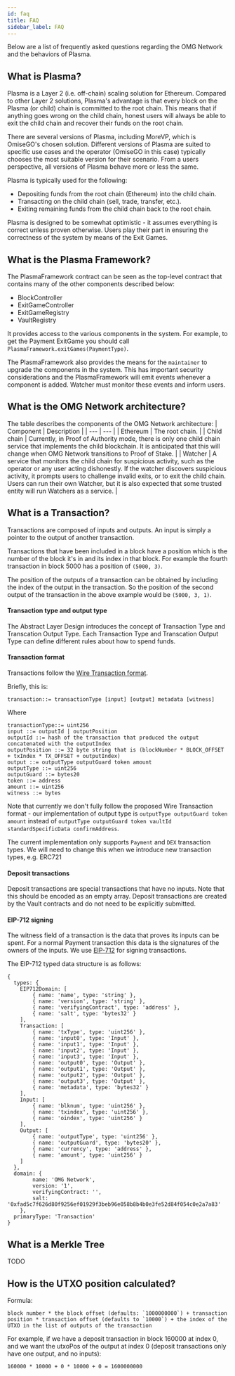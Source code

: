 ```yaml
---
id: faq
title: FAQ
sidebar_label: FAQ
---
```


Below are a list of frequently asked questions regarding the OMG Network and the behaviors of Plasma.

## What is Plasma?
Plasma is a Layer 2 (i.e. off-chain) scaling solution for Ethereum. Compared to other Layer 2 solutions, Plasma's advantage is that every block on the Plasma (or child) chain is committed to the root chain. This means that if anything goes wrong on the child chain, honest users will always be able to exit the child chain and recover their funds on the root chain.

There are several versions of Plasma, including MoreVP, which is OmiseGO's chosen solution. 
Different versions of Plasma are suited to specific use cases and the operator (OmiseGO in this case) typically chooses the most suitable version for their scenario. From a users perspective, all versions of Plasma behave more or less the same.

Plasma is typically used for the following:

* Depositing funds from the root chain (Ethereum) into the child chain.
* Transacting on the child chain (sell, trade, transfer, etc.).
* Exiting remaining funds from the child chain back to the root chain.

Plasma is designed to be somewhat optimistic - it assumes everything is correct unless proven otherwise. Users play their part in ensuring the correctness of the system by means of the Exit Games.

## What is the Plasma Framework?
The PlasmaFramework contract can be seen as the top-level contract that contains many of the other components described below:
- BlockController
- ExitGameController
- ExitGameRegistry
- VaultRegistry

It provides access to the various components in the system. For example, to get the Payment ExitGame you should call `PlasmaFramework.exitGames(PaymentType)`.

The PlasmaFramework also provides the means for the `maintainer` to upgrade the components in the system. This has important security considerations and the PlasmaFramework will emit events whenever a component is added. Watcher must monitor these events and inform users.

## What is the OMG Network architecture?
The table describes the components of the OMG Network architecture:
| Component | Description |
| ---       | ---         |
| Ethereum  | The root chain. |
| Child chain | Currently, in Proof of Authority mode, there is only one child chain service that implements the child blockchain. It is anticipated that this will change when OMG Network transitions to Proof of Stake. |
| Watcher | A service that monitors the child chain for suspicious activity, such as the operator or any user acting dishonestly. If the watcher discovers suspicious activity, it prompts users to challenge invalid exits, or to exit the child chain. Users can run their own Watcher, but it is also expected that some trusted entity will run Watchers as a service. |

## What is a Transaction?
Transactions are composed of inputs and outputs. An input is simply a pointer to the output of another transaction. 

Transactions that have been included in a block have a position which is the number of the block it's in and its index in that block. For example the fourth transaction in block 5000 has a position of `(5000, 3)`.

The position of the outputs of a transaction can be obtained by including the index of the output in the transaction. So the position of the second output of the transaction in the above example would be `(5000, 3, 1)`.

#### Transaction type and output type

The Abstract Layer Design introduces the concept of Transaction Type and Transcation Output Type. Each Transaction Type and Transcation Output Type can define different rules about how to spend funds.

#### Transaction format
Transactions follow the [Wire Transaction format](https://docs.google.com/document/d/1ETAO5ZUO7S_A8sXUK5cyAN6yMMotRDbJphAa2hPJIyU/edit).

Briefly, this is:

```
transaction::= transactionType [input] [output] metadata [witness]
```

Where 
```
transactionType::= uint256
input ::= outputId | outputPosition
outputId ::= hash of the transaction that produced the output concatenated with the outputIndex
outputPosition ::= 32 byte string that is (blockNumber * BLOCK_OFFSET + txIndex * TX_OFFSET + outputIndex)
output ::= outputType outputGuard token amount
outputType ::= uint256
outputGuard ::= bytes20
token ::= address
amount ::= uint256
witness ::= bytes
```

Note that currently we don't fully follow the proposed Wire Transaction format - our implementation of output type is `outputType outputGuard token amount` instead of `outputType outputGuard token vaultId standardSpecificData confirmAddress`.

The current implementation only supports `Payment` and `DEX` transaction types.
We will need to change this when we introduce new transaction types, e.g. ERC721

#### Deposit transactions
Deposit transactions are special transactions that have no inputs. Note that this should be encoded as an empty array. Deposit transactions are created by the Vault contracts and do not need to be explicitly submitted.

#### EIP-712 signing
The witness field of a transaction is the data that proves its inputs can be spent. For a normal Payment transaction this data is the signatures of the owners of the inputs. We use [EIP-712](https://github.com/ethereum/EIPs/blob/master/EIPS/eip-712.md) for signing transactions.

The EIP-712 typed data structure is as follows:
```
{
  types: {
    EIP712Domain: [
        { name: 'name', type: 'string' },
        { name: 'version', type: 'string' },
        { name: 'verifyingContract', type: 'address' },
        { name: 'salt', type: 'bytes32' }
    ],
    Transaction: [
        { name: 'txType', type: 'uint256' },
        { name: 'input0', type: 'Input' },
        { name: 'input1', type: 'Input' },
        { name: 'input2', type: 'Input' },
        { name: 'input3', type: 'Input' },
        { name: 'output0', type: 'Output' },
        { name: 'output1', type: 'Output' },
        { name: 'output2', type: 'Output' },
        { name: 'output3', type: 'Output' },
        { name: 'metadata', type: 'bytes32' }
    ],
    Input: [
        { name: 'blknum', type: 'uint256' },
        { name: 'txindex', type: 'uint256' },
        { name: 'oindex', type: 'uint256' }
    ],
    Output: [
        { name: 'outputType', type: 'uint256' },
        { name: 'outputGuard', type: 'bytes20' },
        { name: 'currency', type: 'address' },
        { name: 'amount', type: 'uint256' }
    ]
  },
  domain: {
        name: 'OMG Network',
        version: '1',
        verifyingContract: '',
        salt: '0xfad5c7f626d80f9256ef01929f3beb96e058b8b4b0e3fe52d84f054c0e2a7a83'
    },
  primaryType: 'Transaction'
}
```

## What is a Merkle Tree
TODO

## How is the UTXO position calculated?
Formula:

```
block number * the block offset (defaults: `1000000000`) + transaction position * transaction offset (defaults to `10000`) + the index of the UTXO in the list of outputs of the transaction
```

For example, if we have a deposit transaction in block 160000 at index 0, and we want the utxoPos of the output at index 0 (deposit transactions only have one output, and no inputs):

```
160000 * 10000 + 0 * 10000 + 0 = 1600000000
```
